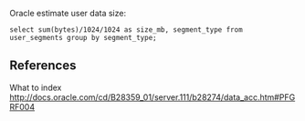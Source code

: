 Oracle estimate user data size:

    select sum(bytes)/1024/1024 as size_mb, segment_type from user_segments group by segment_type;


## References

What to index
http://docs.oracle.com/cd/B28359_01/server.111/b28274/data_acc.htm#PFGRF004

